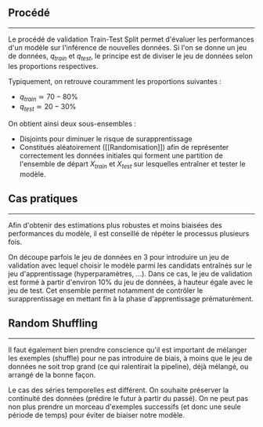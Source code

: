 

## Procédé

<hr>

Le procédé de validation Train-Test Split permet d'évaluer les performances d'un modèle sur l'inférence de nouvelles données. Si l'on se donne un jeu de données, $q_{train}$ et $q_{test}$, le principe est de diviser le jeu de données selon les proportions respectives.

Typiquement, on retrouve couramment les proportions suivantes :
- $q_{train}\simeq 70-80\%$ 
- $q_{test}\simeq 20-30\%$

On obtient ainsi deux sous-ensembles :
- Disjoints pour diminuer le risque de surapprentissage
- Constitués aléatoirement ([[Randomisation]]) afin de représenter correctement les données initiales
qui forment une partition de l'ensemble de départ $X_{train}$ et $X_{test}$ sur lesquelles entraîner et tester le modèle.


## Cas pratiques

<hr>

Afin d'obtenir des estimations plus robustes et moins biaisées des performances du modèle, il est conseillé de répéter le processus plusieurs fois.

On découpe parfois le jeu de données en 3 pour introduire un jeu de validation avec lequel choisir le modèle parmi les candidats entraînés sur le jeu d'apprentissage (hyperparamètres, ...). Dans ce cas, le jeu de validation est formé à partir d'environ $10\%$ du jeu de données, à hauteur égale avec le jeu de test. Cet ensemble permet notamment de contrôler le surapprentissage en mettant fin à la phase d'apprentissage prématurément.


## Random Shuffling

<hr>

Il faut également bien prendre conscience qu'il est important de mélanger les exemples (shuffle) pour ne pas introduire de biais, à moins que le jeu de données ne soit trop grand (ce qui ralentirait la pipeline), déjà mélangé, ou arrangé de la bonne façon.

Le cas des séries temporelles est différent. On souhaite préserver la continuité des données (prédire le futur à partir du passé). On ne peut pas non plus prendre un morceau d'exemples successifs (et donc une seule période de temps) pour éviter de biaiser notre modèle.


